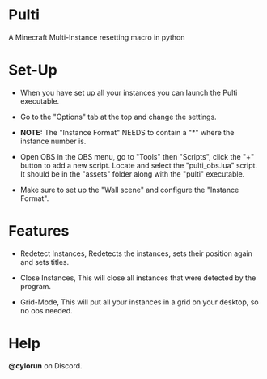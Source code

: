 # Pulti
A Minecraft Multi-Instance resetting macro in python

# Set-Up
- When you have set up all your instances you can launch the Pulti executable.
- Go to the "Options" tab at the top and change the settings. 
- **NOTE:** The "Instance Format" NEEDS to contain a "*" where the instance number is.
- Open OBS in the OBS menu, go to "Tools" then "Scripts", click the "+" button to add a new script. Locate and select the "pulti_obs.lua" script. It should be in the "assets" folder along with the "pulti" executable.

- Make sure to set up the "Wall scene" and configure the "Instance Format". 

# Features
- Redetect Instances, Redetects the instances, sets their position again and sets titles.
- Close Instances, This will close all instances that were detected by the program.

- Grid-Mode, This will put all your instances in a grid on your desktop, so no obs needed.

# Help
**@cylorun** on Discord.